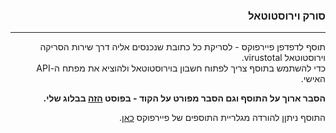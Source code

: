 <div dir="rtl" style="text-align: right;">
<h3>סורק וירוסטוטאל</h3>

---

תוסף לדפדפן פיירפוקס - לסריקת כל כתובת שנכנסים אליה דרך שירות הסריקה וירוסטוטאל virustotal.
<br>כדי להשתמש בתוסף צריך לפתוח חשבון בוירוסטוטאל ולהוציא את מפתח ה-API האישי.

**הסבר ארוך על התוסף וגם הסבר מפורט על הקוד - בפוסט <a href="https://blog.chv.ovh/virustotal-addon">הזה</a> בבלוג שלי.**

התוסף ניתןן להורדה מגלריית התוספים של פיירפוקס <a href="https://addons.mozilla.org/he/firefox/addon/%D7%A1%D7%95%D7%A8%D7%A7-%D7%95%D7%99%D7%A8%D7%95%D7%A1%D7%98%D7%95%D7%98%D7%90%D7%9C/">כאן</a>.
</div>